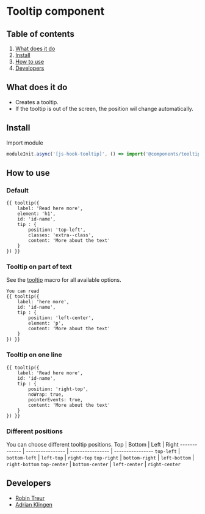 # Tooltip component

## Table of contents
1. [What does it do](#markdown-header-what-does-it-do)
2. [Install](#markdown-header-install)
3. [How to use](#markdown-header-how-to-use)
4. [Developers](#markdown-header-developers)

## What does it do
* Creates a tooltip.
* If the tooltip is out of the screen, the position wil change automatically.

## Install
Import module
```javascript
moduleInit.async('[js-hook-tooltip]', () => import('@components/tooltip'));
```

## How to use

### Default

```htmlmixed
{{ tooltip({
    label: 'Read here more',
    element: 'h1',
    id: 'id-name',
    tip : {
        position: 'top-left',
        classes: 'extra--class',
        content: 'More about the text'
    }
}) }}
```

### Tooltip on part of text
See the [tooltip](/components/tooltip/template/tooltip.html) macro for all available options.
```htmlmixed
You can read
{{ tooltip({
    label: 'here more',
    id: 'id-name',
    tip : {
        position: 'left-center',
        element: 'p',
        content: 'More about the text'
    }
}) }}
```

### Tooltip on one line

```htmlmixed
{{ tooltip({
    label: 'Read here more',
    id: 'id-name',
    tip : {
        position: 'right-top',
        noWrap: true,
        pointerEvents: true,
        content: 'More about the text'
    }
}) }}
```

### Different positions
You can choose different tooltip positions.
Top           | Bottom           | Left             | Right
------------- | ---------------- | ---------------- | ----------------
`top-left`    | `bottom-left`    | `left-top`       | `right-top`
`top-right`   | `bottom-right`   | `left-bottom`    | `right-bottom`
`top-center`  | `bottom-center`  | `left-center`    | `right-center`

## Developers
* [Robin Treur](mailto:robin.treur@deptagency.com)
* [Adrian Klingen](mailto:adrian.klingen@deptagency.com)
